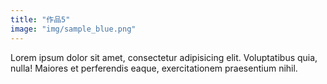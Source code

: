 ```yaml
---
title: "作品5"
image: "img/sample_blue.png"
---
```


Lorem ipsum dolor sit amet, consectetur adipisicing elit.
Voluptatibus quia, nulla! Maiores et perferendis eaque,
exercitationem praesentium nihil.

